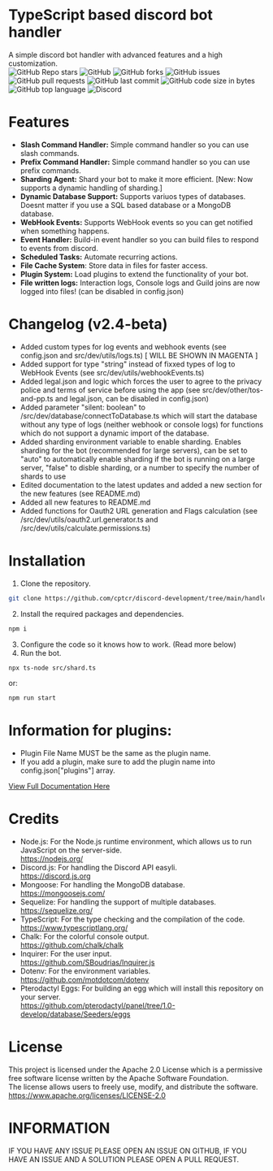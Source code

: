 # TypeScript based discord bot handler
A simple discord bot handler with advanced features and a high customization. <br>
![GitHub Repo stars](https://img.shields.io/github/stars/cptcr/discord-development?style=flat-square) ![GitHub](https://img.shields.io/github/license/cptcr/discord-development?style=flat-square) ![GitHub forks](https://img.shields.io/github/forks/cptcr/discord-development?style=flat-square) ![GitHub issues](https://img.shields.io/github/issues/cptcr/discord-development?style=flat-square) ![GitHub pull requests](https://img.shields.io/github/issues-pr/cptcr/discord-development?style=flat-square) ![GitHub last commit](https://img.shields.io/github/last-commit/cptcr/discord-development?style=flat-square) ![GitHub code size in bytes](https://img.shields.io/github/languages/code-size/cptcr/discord-development?style=flat-square) ![GitHub top language](https://img.shields.io/github/languages/top/cptcr/discord-development?style=flat-square) ![Discord](https://img.shields.io/discord/1121353922355929129?style=flat-square)
# Features 
- **Slash Command Handler:** Simple command handler so you can use slash commands.
- **Prefix Command Handler:** Simple command handler so you can use prefix commands.
- **Sharding Agent:** Shard your bot to make it more efficient. [New: Now supports a dynamic handling of sharding.]
- **Dynamic Database Support:** Supports variuos types of databases. Doesnt matter if you use a SQL based database or a MongoDB database.
- **WebHook Events:** Supports WebHook events so you can get notified when something happens.
- **Event Handler:** Build-in event handler so you can build files to respond to events from discord.
- **Scheduled Tasks:** Automate recurring actions.
- **File Cache System**: Store data in files for faster access.
- **Plugin System:** Load plugins to extend the functionality of your bot.
- **File written logs:** Interaction logs, Console logs and Guild joins are now logged into files! (can be disabled in config.json)

# Changelog (v2.4-beta)
- Added custom types for log events and webhook events (see config.json and src/dev/utils/logs.ts) [ WILL BE SHOWN IN MAGENTA ]
- Added support for type "string" instead of fixxed types of log to WebHook Events (see src/dev/utils/webhookEvents.ts)
- Added legal.json and logic which forces the user to agree to the privacy police and terms of service before using the app (see src/dev/other/tos-and-pp.ts and legal.json, can be disabled in config.json)
- Added parameter "silent: boolean" to /src/dev/database/connectToDatabase.ts which will start the database without any type of logs (neither webhook or console logs) for functions which do not support a dynamic import of the database.
- Added sharding environment variable to enable sharding. Enables sharding for the bot (recommended for large servers), can be set to "auto" to automatically enable sharding if the bot is running on a large server, "false" to disble sharding, or a number to specify the number of shards to use
- Edited documentation to the latest updates and added a new section for the new features (see README.md)
- Added all new features to README.md
- Added functions for Oauth2 URL generation and Flags calculation (see /src/dev/utils/oauth2.url.generator.ts and /src/dev/utils/calculate.permissions.ts)

# Installation
1. Clone the repository.
```bash
git clone https://github.com/cptcr/discord-development/tree/main/handler.git
```

2. Install the required packages and dependencies.
```bash
npm i
```

3. Configure the code so it knows how to work. (Read more below)
4. Run the bot.
```bash
npx ts-node src/shard.ts
```
or:
```bash
npm run start
```

# Information for plugins:
- Plugin File Name MUST be the same as the plugin name.
- If you add a plugin, make sure to add the plugin name into config.json["plugins"] array.

[View Full Documentation Here](https://cptcr.cc/discord-development/docs/handler/)

# Credits
- Node.js: 
For the Node.js runtime environment, which allows us to run JavaScript on the server-side. <br>
https://nodejs.org/
- Discord.js: 
For handling the Discord API easyli. <br>
https://discord.js.org
- Mongoose: 
For handling the MongoDB database. <br>
https://mongoosejs.com/
- Sequelize: 
For handling the support of multiple databases. <br>
https://sequelize.org/
- TypeScript:
For the type checking and the compilation of the code. <br>
https://www.typescriptlang.org/
- Chalk:
For the colorful console output. <br>
https://github.com/chalk/chalk
- Inquirer:
For the user input. <br>
https://github.com/SBoudrias/Inquirer.js
- Dotenv:
For the environment variables. <br>
https://github.com/motdotcom/dotenv
- Pterodactyl Eggs:
For building an egg which will install this repository on your server. <br>
https://github.com/pterodactyl/panel/tree/1.0-develop/database/Seeders/eggs 

# License
This project is licensed under the Apache 2.0 License which is a permissive free software license written by the Apache Software Foundation. <br>
The license allows users to freely use, modify, and distribute the software. <br>
https://www.apache.org/licenses/LICENSE-2.0

# INFORMATION
IF YOU HAVE ANY ISSUE PLEASE OPEN AN ISSUE ON GITHUB, IF YOU HAVE AN ISSUE AND A SOLUTION PLEASE OPEN A PULL REQUEST.